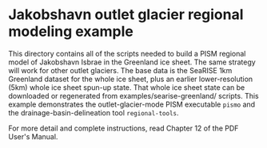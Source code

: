 Jakobshavn outlet glacier regional modeling example
=================

This directory contains all of the scripts needed to build a PISM regional model
of Jakobshavn Isbrae in the Greenland ice sheet.  The same strategy will
work for other outlet glaciers.  The base data is the SeaRISE 1km
Greenland dataset for the whole ice sheet, plus an earlier lower-resolution
(5km) whole ice sheet spun-up state.  That whole ice sheet state can be
downloaded or regenerated from examples/searise-greenland/ scripts.
This example demonstrates the outlet-glacier-mode PISM executable `pismo`
and the drainage-basin-delineation tool `regional-tools`.

For more detail and complete instructions, read Chapter 12 of the PDF
User's Manual.
